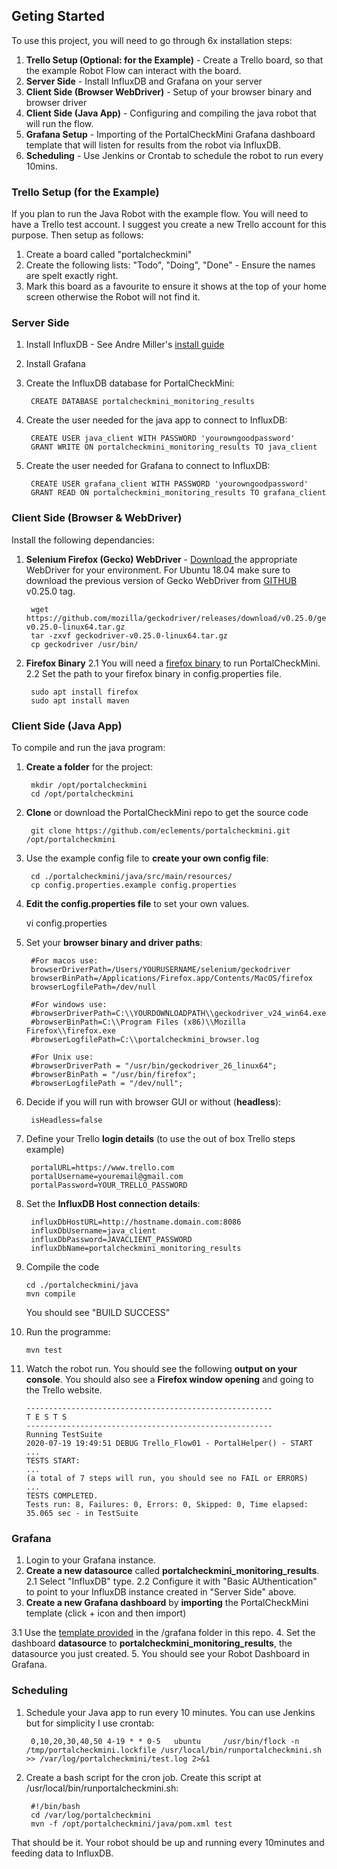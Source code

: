 ## Geting Started
To use this project, you will need to go through 6x installation steps:
1. **Trello Setup (Optional: for the Example)** - Create a Trello board, so that the example Robot Flow can interact with the board.
2. **Server Side** - Install InfluxDB and Grafana on your server
3. **Client Side (Browser WebDriver)** - Setup of your browser binary and browser driver
4. **Client Side (Java App)** - Configuring and compiling the java robot that will run the flow.
5. **Grafana Setup** - Importing of the PortalCheckMini Grafana dashboard template that will listen for results from the robot via InfluxDB.
6. **Scheduling** - Use Jenkins or Crontab to schedule the robot to run every 10mins.

### Trello Setup (for the Example)
If you plan to run the Java Robot with the example flow. You will need to have a Trello test account. I suggest you create a new Trello account for this purpose. Then setup as follows:
1. Create a board called "portalcheckmini"
2. Create the following lists: "Todo", "Doing", "Done" - Ensure the names are spelt exactly right.
3. Mark this board as a favourite to ensure it shows at the top of your home screen otherwise the Robot will not find it.

### Server Side
1. Install InfluxDB - See Andre Miller's [install guide](http://www.andremiller.net/content/grafana-and-influxdb-quickstart-on-ubuntu)
2. Install Grafana  
3. Create the InfluxDB database for PortalCheckMini:

        CREATE DATABASE portalcheckmini_monitoring_results

4. Create the user needed for the java app to connect to InfluxDB:

        CREATE USER java_client WITH PASSWORD 'yourowngoodpassword'
        GRANT WRITE ON portalcheckmini_monitoring_results TO java_client

4. Create the user needed for Grafana to connect to InfluxDB:

        CREATE USER grafana_client WITH PASSWORD 'yourowngoodpassword'
        GRANT READ ON portalcheckmini_monitoring_results TO grafana_client

###  Client Side (Browser & WebDriver)
Install the following dependancies:
1. **Selenium Firefox (Gecko) WebDriver** - [Download ](https://github.com/mozilla/geckodriver/releases) the appropriate WebDriver for your environment. For Ubuntu 18.04 make sure to download the previous version of Gecko WebDriver from [GITHUB](https://github.com/mozilla/geckodriver/releases/tag/v0.25.0) v0.25.0 tag.

        wget https://github.com/mozilla/geckodriver/releases/download/v0.25.0/geckodriver-v0.25.0-linux64.tar.gz
        tar -zxvf geckodriver-v0.25.0-linux64.tar.gz
        cp geckodriver /usr/bin/

2. **Firefox Binary**
2.1 You will need a [firefox binary](https://www.mozilla.org/en-US/firefox/new/) to run PortalCheckMini.
2.2 Set the path to your firefox binary in config.properties file.

        sudo apt install firefox
        sudo apt install maven

### Client Side (Java App)
To compile and run the java program:
1. **Create a folder** for the project: 

        mkdir /opt/portalcheckmini
        cd /opt/portalcheckmini

1. **Clone** or download the PortalCheckMini repo to get the source code

        git clone https://github.com/eclements/portalcheckmini.git /opt/portalcheckmini

4. Use the example config file to **create your own config file**:

        cd ./portalcheckmini/java/src/main/resources/
        cp config.properties.example config.properties

5. **Edit the config.properties file** to set your own values. 

    vi config.properties

6. Set your **browser binary and driver paths**:

        #For macos use:
        browserDriverPath=/Users/YOURUSERNAME/selenium/geckodriver
        browserBinPath=/Applications/Firefox.app/Contents/MacOS/firefox
        browserLogfilePath=/dev/null

        #For windows use:
        #browserDriverPath=C:\\YOURDOWNLOADPATH\\geckodriver_v24_win64.exe
        #browserBinPath=C:\\Program Files (x86)\\Mozilla Firefox\\firefox.exe
        #browserLogfilePath=C:\\portalcheckmini_browser.log 

        #For Unix use:
        #browserDriverPath = "/usr/bin/geckodriver_26_linux64";
        #browserBinPath = "/usr/bin/firefox";
        #browserLogfilePath = "/dev/null";

7. Decide if you will run with browser GUI or without (**headless**):

        isHeadless=false

8. Define your Trello **login details** (to use the out of box Trello steps example)

        portalURL=https://www.trello.com
        portalUsername=youremail@gmail.com
        portalPassword=YOUR_TRELLO_PASSWORD

9. Set the **InfluxDB Host connection details**:

        influxDbHostURL=http://hostname.domain.com:8086
        influxDbUsername=java_client
        influxDbPassword=JAVACLIENT_PASSWORD 
        influxDbName=portalcheckmini_monitoring_results

10. Compile the code

        cd ./portalcheckmini/java
        mvn compile

    You should see "BUILD SUCCESS"
10. Run the programme:

        mvn test

11. Watch the robot run. You should see the following **output on your console**. You should also see a **Firefox window opening** and going to the Trello website.

        -------------------------------------------------------
        T E S T S
        -------------------------------------------------------
        Running TestSuite
        2020-07-19 19:49:51 DEBUG Trello_Flow01 - PortalHelper() - START
        ...
        TESTS START: 
        ...
        (a total of 7 steps will run, you should see no FAIL or ERRORS)
        ...
        TESTS COMPLETED. 
        Tests run: 8, Failures: 0, Errors: 0, Skipped: 0, Time elapsed: 35.065 sec - in TestSuite
### Grafana
1. Login to your Grafana instance.
2. **Create a new datasource** called **portalcheckmini_monitoring_results**. 
2.1 Select "InfluxDB" type. 
2.2 Configure it with "Basic AUthentication" to point to your InfluxDB instance created in "Server Side" above. 
3. **Create a new Grafana dashboard** by **importing** the PortalCheckMini template (click + icon and then import)

3.1 Use the [template provided](https://github.com/eclements/portalcheckmini/blob/master/grafana/Synthetic%20Dashboard%20for%20Java%20Selenium%20Robot%20-%20PortalCheckMini.json) in the /grafana folder in this repo.
4. Set the dashboard **datasource** to **portalcheckmini_monitoring_results**, the datasource you just created.
5. You should see your Robot Dashboard in Grafana.

### Scheduling
1. Schedule your Java app to run every 10 minutes. 
You can use Jenkins but for simplicity I use crontab:

        0,10,20,30,40,50 4-19 * * 0-5   ubuntu     /usr/bin/flock -n /tmp/portalcheckmini.lockfile /usr/local/bin/runportalcheckmini.sh >> /var/log/portalcheckmini/test.log 2>&1

2. Create a bash script for the cron job. Create this script at     /usr/local/bin/runportalcheckmini.sh:

        #!/bin/bash
        cd /var/log/portalcheckmini
        mvn -f /opt/portalcheckmini/java/pom.xml test

That should be it. Your robot should be up and running every 10minutes and feeding data to InfluxDB.

